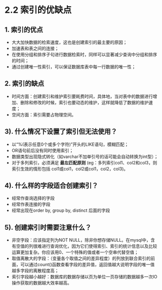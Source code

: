 # 2.2 索引的优缺点

## 1. 索引的优点

* 大大加快数据的检索速度，这也是创建索引的最主要的原因；
* 加速表和表之间的连接；
* 在使用分组和排序子句进行数据检索时，同样可以显著减少查询中分组和排序的时间；
* 通过创建唯一性索引，可以保证数据库表中每一行数据的唯一性；

## 2. 索引的缺点

* 时间方面：创建索引和维护索引要耗费时间，具体地，当对表中的数据进行增加、删除和修改的时候，索引也要动态的维护，这样就降低了数据的维护速度；
* 空间方面：索引需要占物理空间。

## 3\). 什么情况下设置了索引但无法使用？

* 以“%\(表示任意0个或多个字符\)”开头的LIKE语句，模糊匹配；
* OR语句前后没有同时使用索引；
* 数据类型出现隐式转化（如varchar不加单引号的话可能会自动转换为int型）；
* 对于多列索引，必须满足 **最左匹配原则** \(eg：多列索引col1、col2和col3，则 索引生效的情形包括 col1或col1，col2或col1，col2，col3\)。

## 4\). 什么样的字段适合创建索引？

* 经常作查询选择的字段
* 经常作表连接的字段
* 经常出现在order by, group by, distinct 后面的字段

## 5\). 创建索引时需要注意什么？

* 非空字段：应该指定列为NOT NULL，除非你想存储NULL。在mysql中，含有空值的列很难进行查询优化，因为它们使得索引、索引的统计信息以及比较运算更加复杂。你应该用0、一个特殊的值或者一个空串代替空值；
* 取值离散大的字段：（变量各个取值之间的差异程度）的列放到联合索引的前面，可以通过count\(\)函数查看字段的差异值，返回值越大说明字段的唯一值越多字段的离散程度高；
* 索引字段越小越好：数据库的数据存储以页为单位一页存储的数据越多一次IO操作获取的数据越大效率越高。

